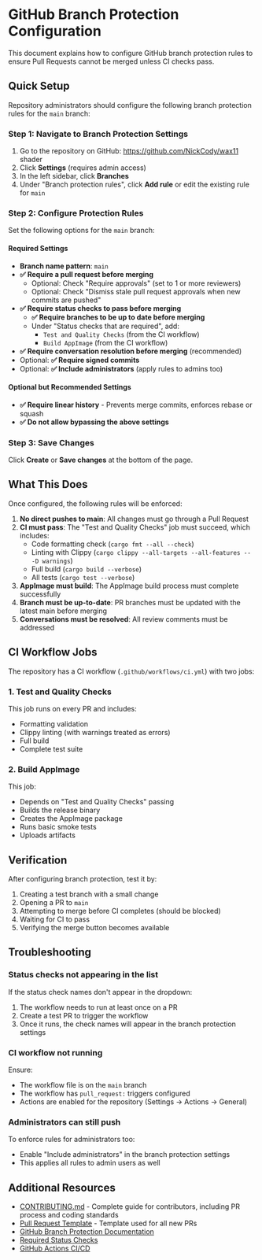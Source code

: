 # GitHub Branch Protection Configuration

This document explains how to configure GitHub branch protection rules to ensure Pull Requests cannot be merged unless CI checks pass.

## Quick Setup

Repository administrators should configure the following branch protection rules for the `main` branch:

### Step 1: Navigate to Branch Protection Settings

1. Go to the repository on GitHub: https://github.com/NickCody/wax11 shader
2. Click **Settings** (requires admin access)
3. In the left sidebar, click **Branches**
4. Under "Branch protection rules", click **Add rule** or edit the existing rule for `main`

### Step 2: Configure Protection Rules

Set the following options for the `main` branch:

#### Required Settings

- **Branch name pattern**: `main`
- **✅ Require a pull request before merging**
  - Optional: Check "Require approvals" (set to 1 or more reviewers)
  - Optional: Check "Dismiss stale pull request approvals when new commits are pushed"
- **✅ Require status checks to pass before merging**
  - **✅ Require branches to be up to date before merging**
  - Under "Status checks that are required", add:
    - `Test and Quality Checks` (from the CI workflow)
    - `Build AppImage` (from the CI workflow)
- **✅ Require conversation resolution before merging** (recommended)
- Optional: **✅ Require signed commits**
- Optional: **✅ Include administrators** (apply rules to admins too)

#### Optional but Recommended Settings

- **✅ Require linear history** - Prevents merge commits, enforces rebase or squash
- **✅ Do not allow bypassing the above settings**

### Step 3: Save Changes

Click **Create** or **Save changes** at the bottom of the page.

## What This Does

Once configured, the following rules will be enforced:

1. **No direct pushes to main**: All changes must go through a Pull Request
2. **CI must pass**: The "Test and Quality Checks" job must succeed, which includes:
   - Code formatting check (`cargo fmt --all --check`)
   - Linting with Clippy (`cargo clippy --all-targets --all-features -- -D warnings`)
   - Full build (`cargo build --verbose`)
   - All tests (`cargo test --verbose`)
3. **AppImage must build**: The AppImage build process must complete successfully
4. **Branch must be up-to-date**: PR branches must be updated with the latest main before merging
5. **Conversations must be resolved**: All review comments must be addressed

## CI Workflow Jobs

The repository has a CI workflow (`.github/workflows/ci.yml`) with two jobs:

### 1. Test and Quality Checks
This job runs on every PR and includes:
- Formatting validation
- Clippy linting (with warnings treated as errors)
- Full build
- Complete test suite

### 2. Build AppImage
This job:
- Depends on "Test and Quality Checks" passing
- Builds the release binary
- Creates the AppImage package
- Runs basic smoke tests
- Uploads artifacts

## Verification

After configuring branch protection, test it by:

1. Creating a test branch with a small change
2. Opening a PR to `main`
3. Attempting to merge before CI completes (should be blocked)
4. Waiting for CI to pass
5. Verifying the merge button becomes available

## Troubleshooting

### Status checks not appearing in the list

If the status check names don't appear in the dropdown:
1. The workflow needs to run at least once on a PR
2. Create a test PR to trigger the workflow
3. Once it runs, the check names will appear in the branch protection settings

### CI workflow not running

Ensure:
- The workflow file is on the `main` branch
- The workflow has `pull_request:` triggers configured
- Actions are enabled for the repository (Settings → Actions → General)

### Administrators can still push

To enforce rules for administrators too:
- Enable "Include administrators" in the branch protection settings
- This applies all rules to admin users as well

## Additional Resources

- [CONTRIBUTING.md](../CONTRIBUTING.md) - Complete guide for contributors, including PR process and coding standards
- [Pull Request Template](pull_request_template.md) - Template used for all new PRs
- [GitHub Branch Protection Documentation](https://docs.github.com/en/repositories/configuring-branches-and-merges-in-your-repository/managing-protected-branches/about-protected-branches)
- [Required Status Checks](https://docs.github.com/en/repositories/configuring-branches-and-merges-in-your-repository/managing-protected-branches/about-protected-branches#require-status-checks-before-merging)
- [GitHub Actions CI/CD](https://docs.github.com/en/actions/automating-builds-and-tests/about-continuous-integration)
